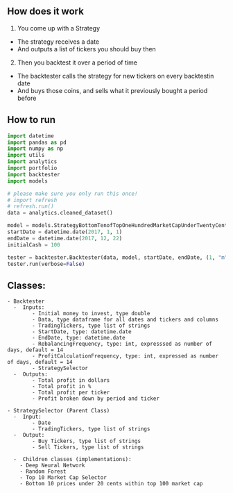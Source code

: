 ## How does it work
1. You come up with a Strategy  
  - The strategy receives a date
  - And outputs a list of tickers you should buy then
2. Then you backtest it over a period of time
  - The backtester calls the strategy for new tickers on every backtestin date
  - And buys those coins, and sells what it previously bought a period before

## How to run

```py
import datetime
import pandas as pd
import numpy as np
import utils
import analytics
import portfolio
import backtester
import models

# please make sure you only run this once!
# import refresh
# refresh.run()
data = analytics.cleaned_dataset()

model = models.StrategyBottomTenofTopOneHundredMarketCapUnderTwentyCents(data)
startDate = datetime.date(2017, 1, 1)
endDate = datetime.date(2017, 12, 22)
initialCash = 100

tester = backtester.Backtester(data, model, startDate, endDate, (1, "m"), initialCash)
tester.run(verbose=False)

```

## Classes:
    - Backtester
      -  Inputs:
            - Initial money to invest, type double
            - Data, type dataframe for all dates and tickers and columns
            - TradingTickers, type list of strings
            - StartDate, type: datetime.date
            - EndDate, type: datetime.date
            - RebalancingFrequency, type: int, expresssed as number of days, default = 14
            - ProfitCalculationFrequency, type: int, expressed as number of days, default = 14
            - StrategySelector
      -  Outputs:
            - Total profit in dollars
            - Total profit in %
            - Total profit per ticker
            - Profit broken down by period and ticker

    - StrategySelector (Parent Class)
      -  Input:
            - Date
            - TradingTickers, type list of strings
      -  Output:
            - Buy Tickers, type list of strings
            - Sell Tickers, type list of strings

      -  Children classes (implementations):
        - Deep Neural Network
        - Random Forest
        - Top 10 Market Cap Selector
        - Bottom 10 prices under 20 cents within top 100 market cap
